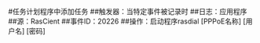 #任务计划程序中添加任务
##触发器：当特定事件被记录时
##日志：应用程序
##源：RasCient
##事件ID：20226
##操作：启动程序rasdial [PPPoE名称] [用户名] [密码]
